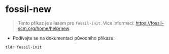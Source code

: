 # fossil-new

> Tento příkaz je aliasem pro `fossil-init`.
> Více informací: <https://fossil-scm.org/home/help/new>.

- Podívejte se na dokumentaci původního příkazu:

`tldr fossil-init`
